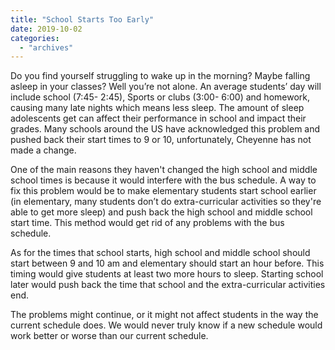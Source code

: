 ```yaml
---
title: "School Starts Too Early"
date: 2019-10-02
categories: 
  - "archives"
---
```


Do you find yourself struggling to wake up in the morning? Maybe falling asleep in your classes? Well you’re not alone. An average students’ day will include school (7:45- 2:45), Sports or clubs (3:00- 6:00) and homework, causing many late nights which means less sleep. The amount of sleep adolescents get can affect their performance in school and impact their grades. Many schools around the US have acknowledged this problem and pushed back their start times to 9 or 10, unfortunately, Cheyenne has not made a change.  

One of the main reasons they haven't changed the high school and middle school times is because it would interfere with the bus schedule. A way to fix this problem would be to make elementary students start school earlier (in elementary, many students don’t do extra-curricular activities so they're able to get more sleep) and push back the high school and middle school start time. This method would get rid of any problems with the bus schedule. 

As for the times that school starts, high school and middle school should start between 9 and 10 am and elementary should start an hour before. This timing would give students at least two more hours to sleep. Starting school later would push back the time that school and the extra-curricular activities end. 

The problems might continue, or it might not affect students in the way the current schedule does. We would never truly know if a new schedule would work better or worse than our current schedule.
